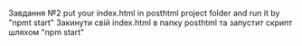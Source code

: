Завдання №2
put your index.html in posthtml project folder and run it by "npmt start" 
Закинути свій index.html в папку posthtml та запустит скрипт шляхом "npm start"


